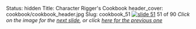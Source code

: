 Status: hidden
Title: Character Rigger's Cookbook
header_cover: cookbook/cookbook_header.jpg
Slug: cookbook_51
[![slide 51](https://dl.dropboxusercontent.com/u/2977490/presentations/cookbook/img51.jpg)](cookbook_52)
51 of 90
_Click on the image for the [next slide](cookbook_52), or click [here for the previous one](cookbook_50)_
